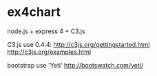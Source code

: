 ex4chart
========

node.js + express 4 + C3.js

C3.js use 0.4.4:
http://c3js.org/gettingstarted.html
http://c3js.org/examples.html

bootstrap use 'Yeti'
http://bootswatch.com/yeti/
